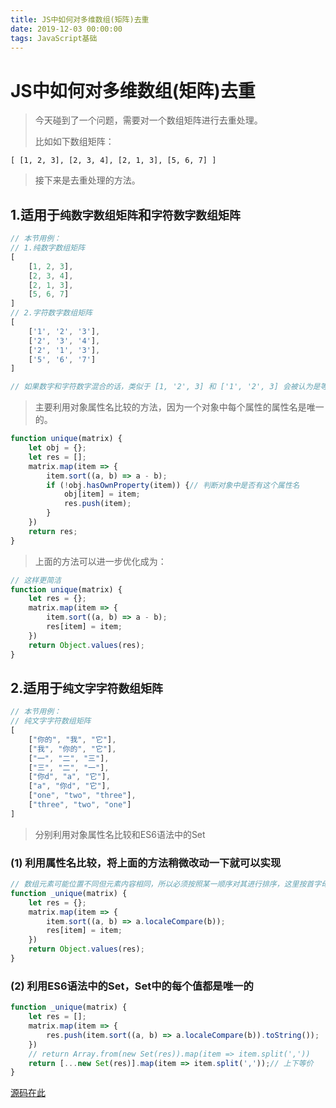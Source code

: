```yaml
---
title: JS中如何对多维数组(矩阵)去重
date: 2019-12-03 00:00:00
tags: JavaScript基础
---
```


# JS中如何对多维数组(矩阵)去重

> 今天碰到了一个问题，需要对一个数组矩阵进行去重处理。
>
> 比如如下数组矩阵：
>
``[ [1, 2, 3], [2, 3, 4], [2, 1, 3], [5, 6, 7] ]``
>
> 接下来是去重处理的方法。

## 1.适用于``纯数字数组矩阵``和``字符数字数组矩阵``
```js
// 本节用例：
// 1.纯数字数组矩阵
[
	[1, 2, 3],
	[2, 3, 4],
	[2, 1, 3],
	[5, 6, 7]
]
// 2.字符数字数组矩阵
[
	['1', '2', '3'],
	['2', '3', '4'],
	['2', '1', '3'],
	['5', '6', '7']
]

// 如果数字和字符数字混合的话，类似于 [1, '2', 3] 和 ['1', '2', 3] 会被认为是等价的...
```
> 主要利用对象属性名比较的方法，因为一个对象中每个属性的属性名是唯一的。

```js
function unique(matrix) {
    let obj = {};
    let res = [];
    matrix.map(item => {
        item.sort((a, b) => a - b);
        if (!obj.hasOwnProperty(item)) {// 判断对象中是否有这个属性名
            obj[item] = item;
            res.push(item);
        }
    })
    return res;
}
```
> 上面的方法可以进一步优化成为：

```js
// 这样更简洁
function unique(matrix) {
    let res = {};
    matrix.map(item => {
        item.sort((a, b) => a - b);
        res[item] = item;
    })
    return Object.values(res);
}
```

## 2.适用于``纯文字字符数组矩阵``
```js
// 本节用例：
// 纯文字字符数组矩阵
[
	["你的", "我", "它"],
    ["我", "你的", "它"],
    ["一", "二", "三"],
    ["三", "二", "一"],
    ["你d", "a", "它"],
    ["a", "你d", "它"],
    ["one", "two", "three"],
    ["three", "two", "one"]
]
```
> 分别利用对象属性名比较和ES6语法中的Set

### (1) 利用属性名比较，将上面的方法稍微改动一下就可以实现
```js
// 数组元素可能位置不同但元素内容相同，所以必须按照某一顺序对其进行排序，这里按首字母对字符串进行排序
function _unique(matrix) {
    let res = {};
    matrix.map(item => {
        item.sort((a, b) => a.localeCompare(b));
        res[item] = item;
    })
    return Object.values(res);
}
```
### (2) 利用ES6语法中的Set，Set中的每个值都是唯一的
```js
function _unique(matrix) {
    let res = [];
    matrix.map(item => {
        res.push(item.sort((a, b) => a.localeCompare(b)).toString());
    })
    // return Array.from(new Set(res)).map(item => item.split(','))
    return [...new Set(res)].map(item => item.split(','));// 上下等价
}
```
[源码在此](https://github.com/StarlightUnion/Blog-Content/tree/master/DataProcess/5.%E5%A4%9A%E7%BB%B4%E6%95%B0%E7%BB%84%E5%8E%BB%E9%87%8D)


